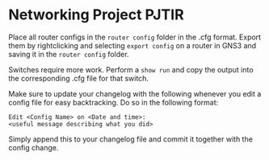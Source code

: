 # Networking Project PJTIR

Place all router configs in the `router config` folder in the .cfg format.
Export them by rightclicking and selecting `export config` on a router in GNS3 and saving it in the `router config` folder.

Switches require more work. Perform a `show run` and copy the output into the corresponding .cfg file for that switch.

Make sure to update your changelog with the following whenever you edit a config file for easy backtracking. Do so in the following format:

```
Edit <Config Name> on <Date and time>:
<useful message describing what you did>
```

Simply append this to your changelog file and commit it together with the config change.
